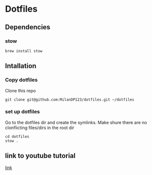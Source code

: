 # Dotfiles

## Dependencies

### stow
```
brew install stow
```


## Intallation
### Copy dotfiles

Clone this repo

```git
git clone git@github.com:MilanDP123/dotfiles.git ~/dotfiles
```

### set up dotfiles

Go to the dotfiles dir and create the symlinks.
Make shure there are no clonflicting files/dirs in the root dir

```
cd dotfiles
stow .
```

## link to youtube tutorial
[link](https://www.youtube.com/watch?v=y6XCebnB9gs&list=WL&index=1)

